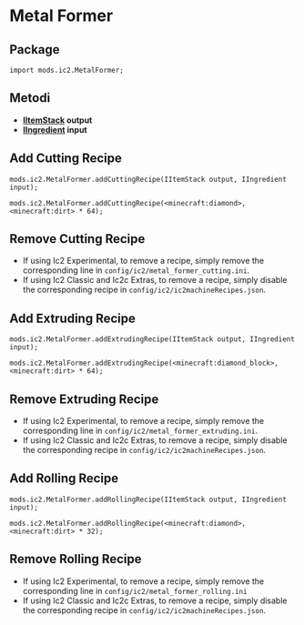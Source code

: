 # Metal Former

## Package
`import mods.ic2.MetalFormer;`

## Metodi
- **[IItemStack](/Vanilla/Items/IItemStack/) output**
- **[IIngredient](/Vanilla/Variable_Types/IIngredient/) input**

## Add Cutting Recipe
```zenscript
mods.ic2.MetalFormer.addCuttingRecipe(IItemStack output, IIngredient input);

mods.ic2.MetalFormer.addCuttingRecipe(<minecraft:diamond>, <minecraft:dirt> * 64);
```

## Remove Cutting Recipe

- If using Ic2 Experimental, to remove a recipe, simply remove the corresponding line in  `config/ic2/metal_former_cutting.ini`.
- If using Ic2 Classic and Ic2c Extras, to remove a recipe, simply disable the corresponding recipe in `config/ic2/ic2machineRecipes.json`.

## Add Extruding Recipe
```zenscript
mods.ic2.MetalFormer.addExtrudingRecipe(IItemStack output, IIngredient input);

mods.ic2.MetalFormer.addExtrudingRecipe(<minecraft:diamond_block>, <minecraft:dirt> * 64);
```
## Remove Extruding Recipe

- If using Ic2 Experimental, to remove a recipe, simply remove the corresponding line in  `config/ic2/metal_former_extruding.ini`.
- If using Ic2 Classic and Ic2c Extras, to remove a recipe, simply disable the corresponding recipe in `config/ic2/ic2machineRecipes.json`.

## Add Rolling Recipe
```zenscript
mods.ic2.MetalFormer.addRollingRecipe(IItemStack output, IIngredient input);

mods.ic2.MetalFormer.addRollingRecipe(<minecraft:diamond>, <minecraft:dirt> * 32);
```

## Remove Rolling Recipe

- If using Ic2 Experimental, to remove a recipe, simply remove the corresponding line in `config/ic2/metal_former_rolling.ini`
- If using Ic2 Classic and Ic2c Extras, to remove a recipe, simply disable the corresponding recipe in `config/ic2/ic2machineRecipes.json`.
